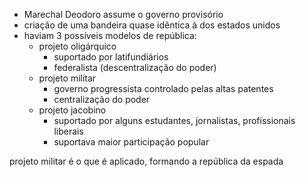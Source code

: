 - Marechal Deodoro assume o governo provisório
- criação de uma bandeira quase idêntica à dos estados unidos
- haviam 3 possíveis modelos de república:
	- projeto oligárquico
		- suportado por latifundiários
		- federalista (descentralização do poder)
	- projeto militar
		- governo progressista controlado pelas altas patentes
		- centralização do poder
	- projeto jacobino
		- suportado por alguns estudantes, jornalistas, profissionais liberais
		- suportava maior participação popular

projeto militar é o que é aplicado, formando a república da espada